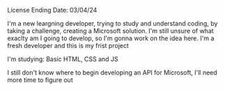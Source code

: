 License Ending Date: 03/04/24

I'm a new leargning developer, trying to study and understand coding, by taking a challenge, creating a Microsoft solution. 
I'm still unsure of what exaclty am I going to develop, so I'm gonna work on the idea here. I'm a fresh developer and this is my frist project

I'm studying:
Basic HTML, CSS and JS

I still don't know where to begin developing an API for Microsoft, I'll need more time to figure out
